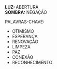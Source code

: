**LUZ:** ABERTURA  
**SOMBRA:** NEGAÇÃO

PALAVRAS-CHAVE:
- OTIMISMO
- ESPERANÇA
- RENOVAÇÃO
- LIMPEZA
- PAZ
- CONEXÃO
- RECONHECIMENTO